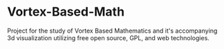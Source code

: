 Vortex-Based-Math
=================

Project for the study of Vortex Based Mathematics and it's accompanying 3d visualization utilizing free open source, GPL, and web technologies.
